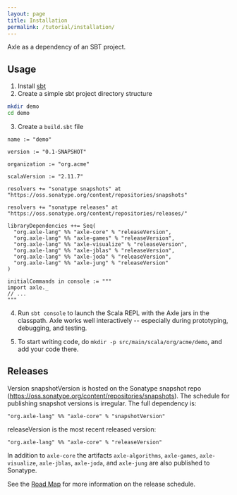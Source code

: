```yaml
---
layout: page
title: Installation
permalink: /tutorial/installation/
---
```


Axle as a dependency of an SBT project.

Usage
-----

1. Install [sbt](https://github.com/harrah/xsbt/wiki/Getting-Started-Setup)
2. Create a simple sbt project directory structure

```bash
mkdir demo
cd demo
```
3. Create a `build.sbt` file

```
name := "demo"

version := "0.1-SNAPSHOT"

organization := "org.acme"

scalaVersion := "2.11.7"

resolvers += "sonatype snapshots" at "https://oss.sonatype.org/content/repositories/snapshots"

resolvers += "sonatype releases" at "https://oss.sonatype.org/content/repositories/releases/"

libraryDependencies ++= Seq(
  "org.axle-lang" %% "axle-core" % "releaseVersion",
  "org.axle-lang" %% "axle-games" % "releaseVersion",
  "org.axle-lang" %% "axle-visualize" % "releaseVersion",
  "org.axle-lang" %% "axle-jblas" % "releaseVersion",
  "org.axle-lang" %% "axle-joda" % "releaseVersion",
  "org.axle-lang" %% "axle-jung" % "releaseVersion"
)

initialCommands in console := """
import axle._
// ...
"""
```

4. Run `sbt console` to launch the Scala REPL with the Axle jars in the classpath.
Axle works well interactively -- especially during prototyping, debugging, and testing.

5. To start writing code, do `mkdir -p src/main/scala/org/acme/demo`, and add your code there.

Releases
--------

Version snapshotVersion is hosted on the Sonatype snapshot repo (https://oss.sonatype.org/content/repositories/snapshots).
The schedule for publishing snapshot versions is irregular.
The full dependency is:

```
"org.axle-lang" %% "axle-core" % "snapshotVersion"
```

releaseVersion is the most recent released version:

```
"org.axle-lang" %% "axle-core" % "releaseVersion"
```

In addition to `axle-core` the artifacts `axle-algorithms`, `axle-games`,
`axle-visualize`, `axle-jblas`, `axle-joda`, and `axle-jung`
are also published to Sonatype.

See the [Road Map](/road_map/) for more information on the release schedule.
